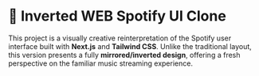 # 🔄 Inverted WEB Spotify UI Clone

This project is a visually creative reinterpretation of the Spotify user interface built with **Next.js** and **Tailwind CSS**. Unlike the traditional layout, this version presents a fully **mirrored/inverted design**, offering a fresh perspective on the familiar music streaming experience.

